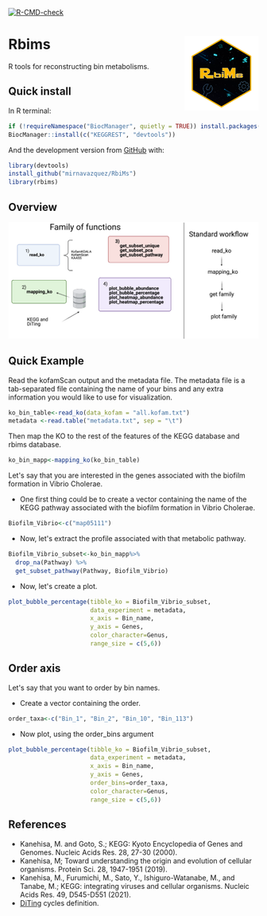 
<!-- README.md is generated from README.Rmd. Please edit that file -->

<!-- badges: start -->
[![R-CMD-check](https://github.com/mirnavazquez/RbiMs/workflows/R-CMD-check/badge.svg)](https://github.com/mirnavazquez/RbiMs/actions)
<!-- badges: end -->

# **Rbims** <img src="man/figures/Logo-rRbiMs.png"  width="150" height="150" align="right" />

<!-- badges: start -->
<!-- badges: end -->

R tools for reconstructing bin metabolisms.

## Quick install

In R terminal:

``` r
if (!requireNamespace("BiocManager", quietly = TRUE)) install.packages("BiocManager")
BiocManager::install(c("KEGGREST", "devtools"))
```

And the development version from
[GitHub](https://github.com/mirnavazquez/RbiMs) with:

``` r
library(devtools)
install_github("mirnavazquez/RbiMs")
library(rbims)
```

## Overview

![](inst/rRbiMs-3.png)

##  Quick Example

Read the kofamScan output and the metadata file. The metadata file is a tab-separated file containing the name of your bins and any extra information you would like to use for visualization.

```r 
ko_bin_table<-read_ko(data_kofam = "all.kofam.txt")
metadata <-read.table("metadata.txt", sep = "\t")
```

Then map the KO to the rest of the features of the KEGG database and rbims database.

```r 
ko_bin_mapp<-mapping_ko(ko_bin_table)
```

Let's say that you are interested in the genes associated with the biofilm formation in Vibrio Cholerae.

- One first thing could be to create a vector containing the name of the KEGG pathway associated with the biofilm formation in Vibrio Cholerae.

```r 
Biofilm_Vibrio<-c("map05111")
```

- Now, let's extract the profile associated with that metabolic pathway.

```r 
Biofilm_Vibrio_subset<-ko_bin_mapp%>%
  drop_na(Pathway) %>%
  get_subset_pathway(Pathway, Biofilm_Vibrio) 
```
- Now, let's create a plot. 

```r 
plot_bubble_percentage(tibble_ko = Biofilm_Vibrio_subset, 
                       data_experiment = metadata,
                       x_axis = Bin_name, 
                       y_axis = Genes,
                       color_character=Genus,
                       range_size = c(5,6))
```

##  Order axis

Let's say that you want to order by bin names.

- Create a vector containing the order.

```r 
order_taxa<-c("Bin_1", "Bin_2", "Bin_10", "Bin_113")
```

- Now plot, using the order_bins argument

```r 
plot_bubble_percentage(tibble_ko = Biofilm_Vibrio_subset, 
                       data_experiment = metadata,
                       x_axis = Bin_name, 
                       y_axis = Genes,
                       order_bins=order_taxa,
                       color_character=Genus,
                       range_size = c(5,6))
```

##  References

-   Kanehisa, M. and Goto, S.; KEGG: Kyoto Encyclopedia of Genes and
    Genomes. Nucleic Acids Res. 28, 27-30 (2000).
-   Kanehisa, M; Toward understanding the origin and evolution of
    cellular organisms. Protein Sci. 28, 1947-1951 (2019).
-   Kanehisa, M., Furumichi, M., Sato, Y., Ishiguro-Watanabe, M., and
    Tanabe, M.; KEGG: integrating viruses and cellular organisms.
    Nucleic Acids Res. 49, D545-D551 (2021).
-   [DiTing](https://github.com/xuechunxu/DiTing) cycles definition.
